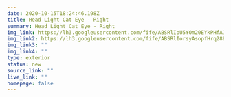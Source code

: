 ```yaml
---
date: 2020-10-15T18:24:46.198Z
title: Head Light Cat Eye - Right
summary: Head Light Cat Eye - Right
img_link: https://lh3.googleusercontent.com/fife/ABSRlIpU5YOm20EYkPHfAJoZcX7g1dvKqZGeyrb6CMsAsHsQuqInsvRzc6CrE5v_A8M1lwBeJf_umPcAQEWQsjdlwa4a-1Gff8V9Ak1toGQVS6FeGOK0SrCHL79BF2nAktszoNwdIuMmL5kgVnrBJ4BUV9o9q-vXLjjv6hjcQ8EJFfS5hmrfnmqKrs1IUjq7vm5Ka7oyhHRG0t_TruhElmmcAHnzoNvo7qDQjgShGs3Ul0QVG9ic-RAxzwvPifD5-Nf_CmGq9ks8TgO0Bxd2eSFuOm8aB_LuXagjTHZNaidmBTh2z1ZEB6Id767wcU5clnYmX_Q73nkVOdSR1k7TQELymVmYxmp8wR9g8x0ljeB2bD0N06O29qiy9qQkmwskZcsllyz0oKLWm6UrXanMYHnielhA4AHBCjtKrPt6W-J72liL-mGQsBewBMCYtwm7qul-Rdy0x2qQ-F3uX3t7qotV1Z_OJ6mJeo1fPEPpgrZ0WxlZWg2OyR2r3FhfTq57gjtcTZXJhRDQrIgiy4aTa2qyM1AoyIGZsJdVUWhXpDEsZvKIoz6u6Wmpi2J6gEIUZUlvbnNeDIsHUEmp5rqbdJ2xBOnYeu-ahSWtDXUJUJTxLehfyybfm12CmrhU93V4vInejSJgS4a-2LTNE6Yg3JXistIO4-cnZZUKvM_39kangmWWTHUIbnuvT8_ujEjoNiOZR7fqOhqp2XuRiwkVLImBOGQUZ2f3n_u7Mg=w795-h666-ft
img_link2: https://lh3.googleusercontent.com/fife/ABSRlIorsyAsopfHrq28EYnR8G0sPRgFcklJKPhrQSvqJl5YFw2n4NmffUgxVqn93kDzIWEYJ1xLNncTUqZGZpnXoAvEXgCnnZ_6kTpjrJdnb_4K8GiDgtGPNV5KzE9TmHXL86GxWupB5_Xw2zN9MCs9B3jLIKVE-DOVtDqOU_z6Ogu_1aBv449EcaGXeqOb8ZtfeZZbiIhMoRmZKrEp3PTv8g1t3grDlbaOPVdzlCXLnHEk5kbSGlGpGu9F3Lh_lP8CxFAUgvRMQGpnHKqZ9fZxFPF6Jv6Dy9lXSxZKrI4HSrU-yWfEkhea7hITYzYpX-CYviFn_GELJyhQ-k55QpaQEvADv4VefdY9S_0zmDeUJC9cZVk7jf7ZzM7JcS98Rv1Lu55aprvM7sQTz-6RQXis8tDduVr11dIxvbKckRkeBthuVHLhqpks7Jy0U6XAGZzP5ty669YdSgRYng4Rw4ksUCYbDu0yIdJHXebHK7DWwK3oAidi3rO1f8rjQgyQ_PWSAKdETMQQINLrFbV7bb-OCdFBF-fRwXPu6mSzj7TOTq9Te2H5BX09j9WNTsthL7_PTHSBOxOgwcLA1-meV66rGrHoUPNgzshGnDAfgC61A6H3vYz1qOpRLfcqEhSXDT-Kov-tSkyxliqIDYTniEAGT_tC0JAoqCg-vIXCN-0HPZbgDpGu3c2K6QMtxH2w2RxSEGEJHDwQgIf_x9pZVrHcks-PnkEKoBPlKA=w795-h666-ft
img_link3: ""
img_link4: ""
type: exterior
status: new
source_link: ""
live_link: ""
homepage: false
---
```

